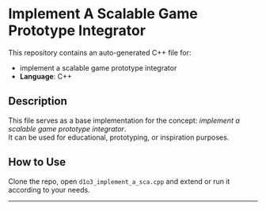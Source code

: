 # Implement A Scalable Game Prototype Integrator

This repository contains an auto-generated C++ file for:

- implement a scalable game prototype integrator
- **Language**: C++

## Description

This file serves as a base implementation for the concept: *implement a scalable game prototype integrator*.  
It can be used for educational, prototyping, or inspiration purposes.

## How to Use

Clone the repo, open `d1o3_implement_a_sca.cpp` and extend or run it according to your needs.

---


